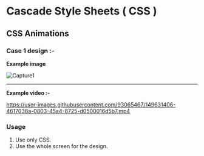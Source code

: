# Cascade Style Sheets ( CSS )
## CSS Animations
### Case 1 design :-
<b>Example image </b> 

<!-- USAGE EXAMPLES -->

![Capture1](https://user-images.githubusercontent.com/93065467/149631392-0457ba98-1fb8-496f-9276-260a5a438d81.JPG)


<hr>

<b> Example video :-</b> 


https://user-images.githubusercontent.com/93065467/149631406-4617038a-0803-45a4-8725-d0500016d5b7.mp4


### Usage
01. Use only CSS.
02. Use the whole screen for the design.


